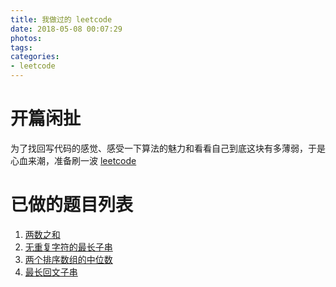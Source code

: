 ```yaml
---
title: 我做过的 leetcode
date: 2018-05-08 00:07:29
photos:
tags: 
categories:
- leetcode
---
```


# 开篇闲扯

为了找回写代码的感觉、感受一下算法的魅力和看看自己到底这块有多薄弱，于是心血来潮，准备刷一波 [leetcode](https://leetcode-cn.com/)

# 已做的题目列表

1. [两数之和](/leetcode/1.html)
3. [无重复字符的最长子串](/leetcode/3.html)
4. [两个排序数组的中位数](/leetcode/4.html)
5. [最长回文子串](/leetcode/5.html)